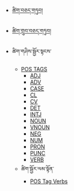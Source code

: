  
-   [ཚིག་བཅད་གཏུབ།](bo/word_segmentation.md) 

-   [ཚིག་གྲུབ་བཅད་གཏུབ།](bo/sentence_segmentation.md) 

- ཚིག་གཤིས་སྦྱོར་སྟངས་ 
  - [POS TAGS](bo/pos/pos_tags.md)
    - [ADJ](bo/pos/ADJ.md)
    - [ADV](bo/pos/ADV.md)   
    - [CASE](bo/pos/CASE.md) 
    - [CL](bo/pos/CL.md)     
    - [CV](bo/pos/CV.md)      
    - [DET](bo/pos/DET.md) 
    - [INTJ](bo/pos/INTJ.md) 
    - [NOUN](bo/pos/NOUN.md) 
    - [VNOUN](bo/pos/V_NOUN.md) 
    - [NEG](bo/pos/NEG.md) 
    - [NUM](bo/pos/NUM.md) 
    - [PRON](bo/pos/PRON.md) 
    - [PUNC](bo/pos/PUNC.md) 
    - [VERB](bo/pos/VERB.md) 
  - ཚིག་སྦྱོར་ལམ་སྟོན་
      - [POS Tag Verbs](bo/pos/pos_tags_verbs/pos_tagging_of_verbs.md) 